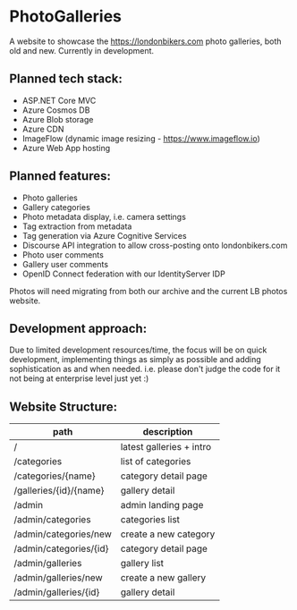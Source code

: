# PhotoGalleries

A website to showcase the https://londonbikers.com photo galleries, both old and new. Currently in development.

## Planned tech stack:

* ASP.NET Core MVC
* Azure Cosmos DB
* Azure Blob storage
* Azure CDN
* ImageFlow (dynamic image resizing - https://www.imageflow.io)
* Azure Web App hosting

## Planned features:

* Photo galleries
* Gallery categories
* Photo metadata display, i.e. camera settings
* Tag extraction from metadata
* Tag generation via Azure Cognitive Services
* Discourse API integration to allow cross-posting onto londonbikers.com
* Photo user comments
* Gallery user comments
* OpenID Connect federation with our IdentityServer IDP

Photos will need migrating from both our archive and the current LB photos website.

## Development approach:

Due to limited development resources/time, the focus will be on quick development, implementing things as simply as possible and adding sophistication as and when needed. i.e. please don't judge the code for it not being at enterprise level just yet :)

## Website Structure:

| path | description |
|---|---|
|/|latest galleries + intro|
|/categories|list of categories|
|/categories/{name}|category detail page|
|/galleries/{id}/{name}|gallery detail|
|/admin|admin landing page|
|/admin/categories|categories list|
|/admin/categories/new|create a new category|
|/admin/categories/{id}|category detail page|
|/admin/galleries|gallery list|
|/admin/galleries/new|create a new gallery|
|/admin/galleries/{id}|gallery detail|
